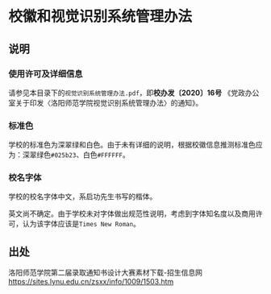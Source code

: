 # 校徽和视觉识别系统管理办法

## 说明

### 使用许可及详细信息

请参见本目录下的`视觉识别系统管理办法.pdf`，即**校办发〔2020〕16号** 《党政办公室关于印发〈洛阳师范学院视觉识别系统管理办法〉的通知》。

### 标准色

学校的标准色为深翠绿和白色。由于未有详细的说明，根据校徽信息推测标准色应为：深翠绿色`#025b23`、白色`#FFFFFF`。

### 校名字体

学校的校名字体中文，系启功先生书写的楷体。

英文尚不确定。由于学校未对字体做出规范性说明，考虑到字体知名度以及商用许可，认为该字体应该是`Times New Roman`。

## 出处

洛阳师范学院第二届录取通知书设计大赛素材下载-招生信息网 https://sites.lynu.edu.cn/zsxx/info/1009/1503.htm

